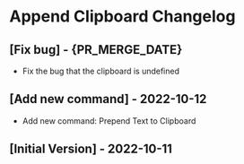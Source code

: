 # Append Clipboard Changelog

## [Fix bug] - {PR_MERGE_DATE}

- Fix the bug that the clipboard is undefined

## [Add new command] - 2022-10-12

- Add new command: Prepend Text to Clipboard

## [Initial Version] - 2022-10-11
